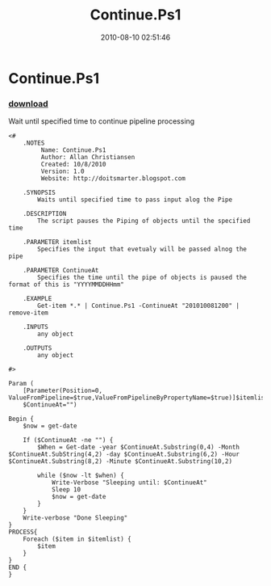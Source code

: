 ﻿---
pid:            2056
parent:         0
children:       
poster:         Allan Christiansen
title:          Continue.Ps1
date:           2010-08-10 02:51:46
description:    Wait until specified time to continue pipeline processing
format:         text
---

# Continue.Ps1

### [download](2056.txt)  

Wait until specified time to continue pipeline processing

```text
<#
    .NOTES
         Name: Continue.Ps1
         Author: Allan Christiansen
         Created: 10/8/2010
         Version: 1.0
         Website: http://doitsmarter.blogspot.com
        
    .SYNOPSIS
        Waits until specified time to pass input alog the Pipe
 
    .DESCRIPTION
        The script pauses the Piping of objects until the specified time
 
    .PARAMETER itemlist
        Specifies the input that evetualy will be passed alnog the pipe
     
    .PARAMETER ContinueAt
        Specifies the time until the pipe of objects is paused the format of this is "YYYYMMDDHHmm"
 
    .EXAMPLE
        Get-item *.* | Continue.Ps1 -ContinueAt "201010081200" | remove-item
 
    .INPUTS
        any object
 
    .OUTPUTS
        any object
        
#>

Param (	
    [Parameter(Position=0, ValueFromPipeline=$true,ValueFromPipelineByPropertyName=$true)]$itemlist,
    $ContinueAt="")

Begin {
    $now = get-date

    If ($ContinueAt -ne "") {
        $When = Get-date -year $ContinueAt.Substring(0,4) -Month $ContinueAt.SubString(4,2) -day $ContinueAt.Substring(6,2) -Hour $ContinueAt.Substring(8,2) -Minute $ContinueAt.Substring(10,2)

        while ($now -lt $when) {
            Write-Verbose "Sleeping until: $ContinueAt"
            Sleep 10
            $now = get-date
        }
    }
    Write-verbose "Done Sleeping"
}
PROCESS{
    Foreach ($item in $itemlist) {
        $item
    }
}
END {
}   
```
